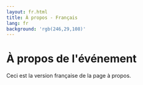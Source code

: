 ```yaml
---
layout: fr.html
title: À propos - Français
lang: fr
background: 'rgb(246,29,108)'
---
```

# À propos de l'événement
Ceci est la version française de la page à propos.
